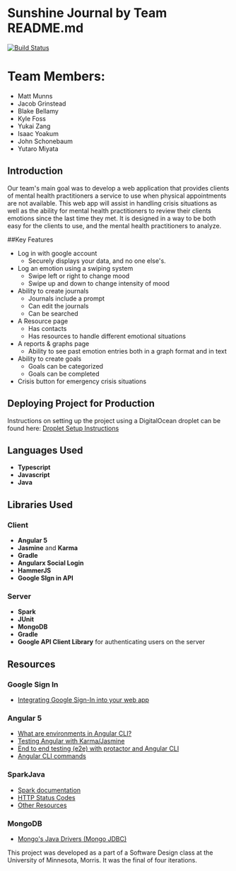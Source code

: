 # Sunshine Journal by Team README.md
[![Build Status](https://travis-ci.org/UMM-CSci-3601-S18/iteration-4-readme-md.svg?branch=master)](https://travis-ci.org/UMM-CSci-3601-S18/iteration-4-readme-md)
# Team Members:
- Matt Munns
- Jacob Grinstead
- Blake Bellamy
- Kyle Foss
- Yukai Zang
- Isaac Yoakum
- John Schonebaum
- Yutaro Miyata

## Introduction
Our team's main goal was to develop a web application that provides clients of mental health practitioners a service 
to use when physical appointments are not available. This web app will assist in handling crisis situations as well as 
the ability for mental health practitioners to review their clients emotions since the last time they met. It is designed in a way
to be both easy for the clients to use, and the mental health practitioners to analyze. 

##Key Features
- Log in with google account
    - Securely displays your data, and no one else's.
- Log an emotion using a swiping system
    - Swipe left or right to change mood
    - Swipe up and down to change intensity of mood
- Ability to create journals
    - Journals include a prompt
    - Can edit the journals
    - Can be searched
- A Resource page
    - Has contacts
    - Has resources to handle different emotional situations
- A reports & graphs page
    - Ability to see past emotion entries both in a graph format and in text
- Ability to create goals
    - Goals can be categorized
    - Goals can be completed
- Crisis button for emergency crisis situations

## Deploying Project for Production 
Instructions on setting up the project using a DigitalOcean droplet can be found here: 
[Droplet Setup Instructions](/DROPLETINSTRUCTIONS.MD)

## Languages Used
* **Typescript**
* **Javascript**
* **Java**

## Libraries Used
### Client
* **Angular 5**
* **Jasmine** and **Karma**
* **Gradle**
* **Angularx Social Login**
* **HammerJS**
* **Google SIgn in API**
### Server
* **Spark**
* **JUnit**
* **MongoDB**
* **Gradle**
* **Google API Client Library** for authenticating users on the server

## Resources

### Google Sign In
- [Integrating Google Sign-In into your web app](https://developers.google.com/identity/sign-in/web/sign-in)

### Angular 5

- [What are environments in Angular CLI?][environments]
- [Testing Angular with Karma/Jasmine][angular-karma-jasmine]
- [End to end testing (e2e) with protactor and Angular CLI][e2e-testing]
- [Angular CLI commands](https://github.com/angular/angular-cli/wiki)

### SparkJava
- [Spark documentation][spark-documentation]
- [HTTP Status Codes][status-codes]
- [Other Resources][lab2]

### MongoDB
- [Mongo's Java Drivers (Mongo JDBC)][mongo-jdbc]


[angular-karma-jasmine]: https://codecraft.tv/courses/angular/unit-testing/jasmine-and-karma/
[e2e-testing]: https://coryrylan.com/blog/introduction-to-e2e-testing-with-the-angular-cli-and-protractor
[environments]: http://tattoocoder.com/angular-cli-using-the-environment-option/
[spark-documentation]: http://sparkjava.com/documentation.html
[status-codes]: https://en.wikipedia.org/wiki/List_of_HTTP_status_codes
[lab2]: https://github.com/UMM-CSci-3601/3601-lab2_client-server/blob/master/README.md#resources
[mongo-jdbc]: https://docs.mongodb.com/ecosystem/drivers/java/
[labtasks]: LABTASKS.md
[travis]: https://travis-ci.org/

This project was developed as a part of a Software Design class at the University of Minnesota, Morris. It was the final of four iterations.
